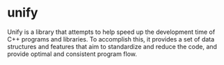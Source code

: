 # unify
Unify is a library that attempts to help speed up the development time of C++ programs and libraries. To accomplish this, it provides a set of data structures and features that aim to standardize and reduce the code, and provide optimal and consistent program flow.
